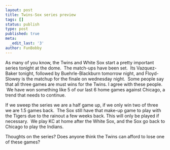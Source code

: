 ```yaml
---
layout: post
title: Twins-Sox series preview
tags: []
status: publish
type: post
published: true
meta:
  _edit_last: '3'
author: FunBobby
---
```

As many of you know, the Twins and White Sox start a pretty important series tonight at the dome.  The match-ups have been set.  Its Vazquez-Baker tonight, followed by Buehrle-Blackburn tomorrow night, and Floyd-Slowey is the matchup for the finale on wednesday night.  Some people say that all three games are must wins for the Twins. I agree with these people.  We have won something like 5 of our last 6 home games against Chicago, a trend that needs to continue.  

If we sweep the series we are a half game up, if we only win two of three we are 1.5 games back.  The Sox still have that make-up game to play with the Tigers due to the rainout a few weeks back. This will only be played if necessary.  We play KC at home after the White Sox, and the Sox go back to Chicago to play the Indians.  

Thoughts on the series? Does anyone think the Twins can afford to lose one of these games?
